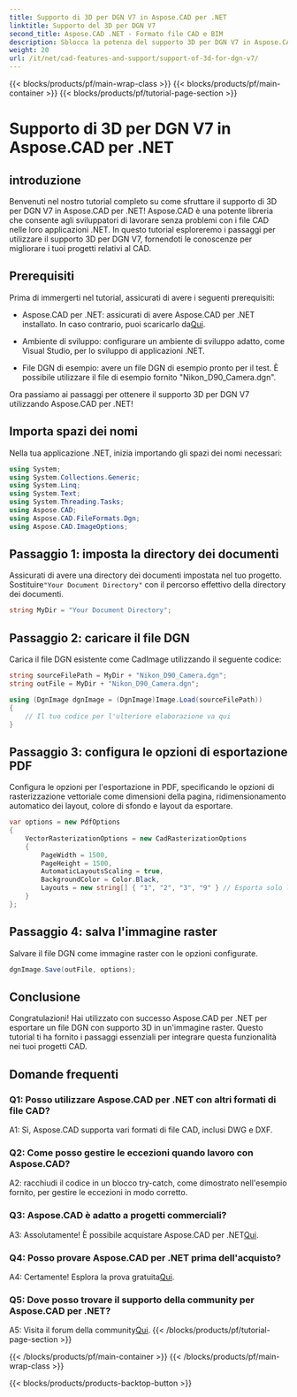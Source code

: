 ```yaml
---
title: Supporto di 3D per DGN V7 in Aspose.CAD per .NET
linktitle: Supporto del 3D per DGN V7
second_title: Aspose.CAD .NET - Formato file CAD e BIM
description: Sblocca la potenza del supporto 3D per DGN V7 in Aspose.CAD per .NET. Segui il nostro tutorial passo dopo passo.
weight: 20
url: /it/net/cad-features-and-support/support-of-3d-for-dgn-v7/
---
```


{{< blocks/products/pf/main-wrap-class >}}
{{< blocks/products/pf/main-container >}}
{{< blocks/products/pf/tutorial-page-section >}}

# Supporto di 3D per DGN V7 in Aspose.CAD per .NET

## introduzione

Benvenuti nel nostro tutorial completo su come sfruttare il supporto di 3D per DGN V7 in Aspose.CAD per .NET! Aspose.CAD è una potente libreria che consente agli sviluppatori di lavorare senza problemi con i file CAD nelle loro applicazioni .NET. In questo tutorial esploreremo i passaggi per utilizzare il supporto 3D per DGN V7, fornendoti le conoscenze per migliorare i tuoi progetti relativi al CAD.

## Prerequisiti

Prima di immergerti nel tutorial, assicurati di avere i seguenti prerequisiti:

-  Aspose.CAD per .NET: assicurati di avere Aspose.CAD per .NET installato. In caso contrario, puoi scaricarlo da[Qui](https://releases.aspose.com/cad/net/).

- Ambiente di sviluppo: configurare un ambiente di sviluppo adatto, come Visual Studio, per lo sviluppo di applicazioni .NET.

- File DGN di esempio: avere un file DGN di esempio pronto per il test. È possibile utilizzare il file di esempio fornito "Nikon_D90_Camera.dgn".

Ora passiamo ai passaggi per ottenere il supporto 3D per DGN V7 utilizzando Aspose.CAD per .NET!

## Importa spazi dei nomi

Nella tua applicazione .NET, inizia importando gli spazi dei nomi necessari:

```csharp
using System;
using System.Collections.Generic;
using System.Linq;
using System.Text;
using System.Threading.Tasks;
using Aspose.CAD;
using Aspose.CAD.FileFormats.Dgn;
using Aspose.CAD.ImageOptions;
```

## Passaggio 1: imposta la directory dei documenti

 Assicurati di avere una directory dei documenti impostata nel tuo progetto. Sostituire`"Your Document Directory"` con il percorso effettivo della directory dei documenti.

```csharp
string MyDir = "Your Document Directory";
```

## Passaggio 2: caricare il file DGN

Carica il file DGN esistente come CadImage utilizzando il seguente codice:

```csharp
string sourceFilePath = MyDir + "Nikon_D90_Camera.dgn";
string outFile = MyDir + "Nikon_D90_Camera.dgn";

using (DgnImage dgnImage = (DgnImage)Image.Load(sourceFilePath))
{
    // Il tuo codice per l'ulteriore elaborazione va qui
}
```

## Passaggio 3: configura le opzioni di esportazione PDF

Configura le opzioni per l'esportazione in PDF, specificando le opzioni di rasterizzazione vettoriale come dimensioni della pagina, ridimensionamento automatico dei layout, colore di sfondo e layout da esportare.

```csharp
var options = new PdfOptions
{
    VectorRasterizationOptions = new CadRasterizationOptions
    {
        PageWidth = 1500,
        PageHeight = 1500,
        AutomaticLayoutsScaling = true,
        BackgroundColor = Color.Black,
        Layouts = new string[] { "1", "2", "3", "9" } // Esporta solo le visualizzazioni specificate
    }
};
```

## Passaggio 4: salva l'immagine raster

Salvare il file DGN come immagine raster con le opzioni configurate.

```csharp
dgnImage.Save(outFile, options);
```

## Conclusione

Congratulazioni! Hai utilizzato con successo Aspose.CAD per .NET per esportare un file DGN con supporto 3D in un'immagine raster. Questo tutorial ti ha fornito i passaggi essenziali per integrare questa funzionalità nei tuoi progetti CAD.

## Domande frequenti

### Q1: Posso utilizzare Aspose.CAD per .NET con altri formati di file CAD?

A1: Sì, Aspose.CAD supporta vari formati di file CAD, inclusi DWG e DXF.

### Q2: Come posso gestire le eccezioni quando lavoro con Aspose.CAD?

A2: racchiudi il codice in un blocco try-catch, come dimostrato nell'esempio fornito, per gestire le eccezioni in modo corretto.

### Q3: Aspose.CAD è adatto a progetti commerciali?

 A3: Assolutamente! È possibile acquistare Aspose.CAD per .NET[Qui](https://purchase.aspose.com/buy).

### Q4: Posso provare Aspose.CAD per .NET prima dell'acquisto?

A4: Certamente! Esplora la prova gratuita[Qui](https://releases.aspose.com/).

### Q5: Dove posso trovare il supporto della community per Aspose.CAD per .NET?

 A5: Visita il forum della community[Qui](https://forum.aspose.com/c/cad/19).
{{< /blocks/products/pf/tutorial-page-section >}}

{{< /blocks/products/pf/main-container >}}
{{< /blocks/products/pf/main-wrap-class >}}

{{< blocks/products/products-backtop-button >}}
